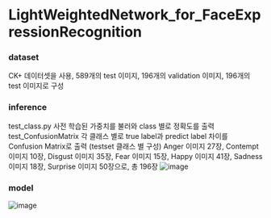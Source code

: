 # LightWeightedNetwork_for_FaceExpressionRecognition

### dataset
CK+ 데이터셋을 사용, 589개의 test 이미지, 196개의 validation 이미지, 196개의 test 이미지로 구성

### inference 
test_class.py 사전 학습된 가중치를 불러와 class 별로 정확도를 출력
test_ConfusionMatrix 각 클래스 별로 true label과 predict label 차이를 Confusion Matrix로 출력
(testset 클래스 별 구성)
Anger 이미지 27장, Contempt 이미지 10장, Disgust 이미지 35장, Fear 이미지 15장, Happy 이미지 41장, Sadness 이미지 18장, Surprise 이미지 50장으로, 총 196장
![image](https://user-images.githubusercontent.com/65028694/124432256-65628180-ddac-11eb-989d-8792735f0bdc.png)

### model
![image](https://user-images.githubusercontent.com/65028694/124432560-b8d4cf80-ddac-11eb-94fb-771c70775237.png)

